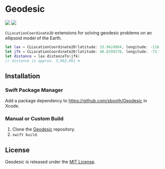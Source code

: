 # Geodesic

[![](https://img.shields.io/endpoint?url=https%3A%2F%2Fswiftpackageindex.com%2Fapi%2Fpackages%2Fsbooth%2FGeodesic%2Fbadge%3Ftype%3Dswift-versions)](https://swiftpackageindex.com/sbooth/Geodesic)
[![](https://img.shields.io/endpoint?url=https%3A%2F%2Fswiftpackageindex.com%2Fapi%2Fpackages%2Fsbooth%2FGeodesic%2Fbadge%3Ftype%3Dplatforms)](https://swiftpackageindex.com/sbooth/Geodesic)

`CLLocationCoordinate2D` extensions for solving geodesic problems on an ellipsoid model of the Earth.

```swift
let lax = CLLocationCoordinate2D(latitude: 33.9424964, longitude: -118.4080486)
let jfk = CLLocationCoordinate2D(latitude: 40.6399278, longitude: -73.7786925)
let distance = lax.distanceTo(jfk)
// distance is approx. 3,982,961 m
```

## Installation

### Swift Package Manager

Add a package dependency to https://github.com/sbooth/Geodesic in Xcode.

### Manual or Custom Build

1. Clone the [Geodesic](https://github.com/sbooth/Geodesic) repository.
2. `swift build`.

## License

Geodesic is released under the [MIT License](https://github.com/sbooth/Geodesic/blob/main/LICENSE.txt).
